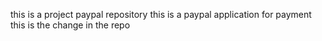 this is a project paypal repository
this is a paypal application for payment
this is the change in the repo
